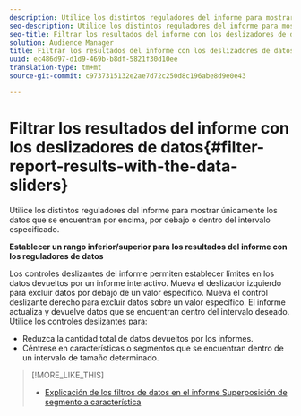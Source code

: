 ```yaml
---
description: Utilice los distintos reguladores del informe para mostrar únicamente los datos que se encuentran por encima, por debajo o dentro del intervalo especificado.
seo-description: Utilice los distintos reguladores del informe para mostrar únicamente los datos que se encuentran por encima, por debajo o dentro del intervalo especificado.
seo-title: Filtrar los resultados del informe con los deslizadores de datos
solution: Audience Manager
title: Filtrar los resultados del informe con los deslizadores de datos
uuid: ec486d97-d1d9-469b-b8df-5821f30d10ee
translation-type: tm+mt
source-git-commit: c9737315132e2ae7d72c250d8c196abe8d9e0e43

---
```



# Filtrar los resultados del informe con los deslizadores de datos{#filter-report-results-with-the-data-sliders}

Utilice los distintos reguladores del informe para mostrar únicamente los datos que se encuentran por encima, por debajo o dentro del intervalo especificado.

<!-- 

c_reach_slider.xml

 -->

**Establecer un rango inferior/superior para los resultados del informe con los reguladores de datos**

Los controles deslizantes del informe permiten establecer límites en los datos devueltos por un informe interactivo. Mueva el deslizador izquierdo para excluir datos por debajo de un valor específico. Mueva el control deslizante derecho para excluir datos sobre un valor específico. El informe actualiza y devuelve datos que se encuentran dentro del intervalo deseado. Utilice los controles deslizantes para:

* Reduzca la cantidad total de datos devueltos por los informes.
* Céntrese en características o segmentos que se encuentran dentro de un intervalo de tamaño determinado.

>[!MORE_LIKE_THIS]
>
>* [Explicación de los filtros de datos en el informe Superposición de segmento a característica](../../reporting/dynamic-reports/segment-trait-overlap-report.md#data-filters-s2t-report)


